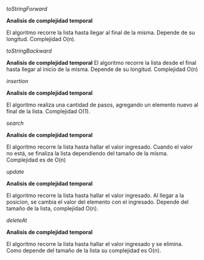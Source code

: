 *toStringForward*

**Analisis de complejidad temporal**

El algoritmo recorre la lista hasta llegar al final de la misma. Depende de su longitud. Complejidad O(n). 

*toStringBackward*

**Analisis de complejidad temporal**
El algoritmo recorre la lista desde el final hasta llegar al inicio de la misma. Depende de su longitud. Complejidad O(n)

*insertion*

**Analisis de complejidad temporal**

El algoritmo realiza una cantidad de pasos, agregando un elemento nuevo al final de la lista. Complejidad O(1). 

*search*

**Analisis de complejidad temporal**

El algoritmo recorre la lista hasta hallar el valor ingresado. Cuando el valor no está, se finaliza la lista dependiendo del tamaño de la misma. Complejidad es de O(n)

*update*

**Analisis de complejidad temporal**

El algoritmo recorre la lista hasta hallar el valor ingresado. Al llegar a la posicion, se cambia el valor del elemento con el ingresado. Depende del tamaño de la lista, complejidad O(n).  

*deleteAt*

**Analisis de complejidad temporal**

El algoritmo recorre la lista hasta hallar el valor ingresado y se elimina. Como depende del tamaño de la lista su complejidad es O(n). 
